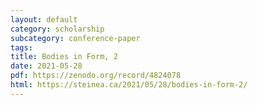 ```yaml
---
layout: default
category: scholarship
subcategory: conference-paper
tags:
title: Bodies in Form, 2
date: 2021-05-28
pdf: https://zenodo.org/record/4824078
html: https://steinea.ca/2021/05/28/bodies-in-form-2/
---
```

